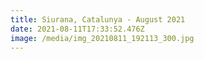 ```yaml
---
title: Siurana, Catalunya - August 2021
date: 2021-08-11T17:33:52.476Z
image: /media/img_20210811_192113_300.jpg
---
```

